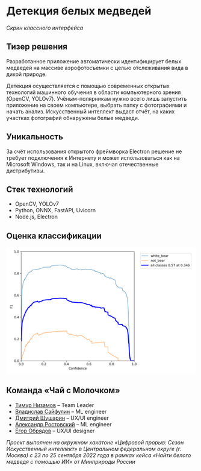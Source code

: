 # Детекция белых медведей
*Скрин классного интерфейса*

## Тизер решения
Разработанное приложение автоматически идентифицирует белых медведей на массиве аэрофотосъемки с целью отслеживания вида в дикой природе.

Детекция осуществляется с помощью современных открытых технологий машинного обучения в области компьютерного зрения (OpenCV, YOLOv7). Учёным-полярникам нужно всего лишь запустить приложение на своем компьютере, выбрать папку с фотографиями и начать анализ. Искусственный интеллект выдаст отчёт, на каких участках фотографий обнаружены белые медведи.

## Уникальность
За счёт использования открытого фреймворка Electron решение не требует подключения к Интернету и может использоваться как на Microsoft Windows, так и на Linux, включая отечественные дистрибутивы.

## Стек технологий
* OpenCV, YOLOv7
* Python, ONNX, FastAPI, Uvicorn
* Node.js, Electron

## Оценка классификации
![F1_curve](F1_curve.png)

## Команда «Чай с Молочком»
* [Тимур Низамов](https://github.com/nizamovtimur) – Team Leader
* [Владислав Сайфулин](https://github.com/SayWas) – ML engineer
* [Дмитрий Шушарин](https://github.com/Dima2002iq) – UX/UI engineer
* [Александр Ростовский](https://github.com/Alexandr-Fox) – ML engineer
* [Егор Обрядов](https://github.com/E-Obryadov) – UX/UI designer

*Проект выполнен на окружном хакатоне «Цифровой прорыв: Сезон Искусственный интеллект» в Центральном федеральном округе (г. Москва) с 23 по 25 сентября 2022 года в рамках кейса «Найти белого медведя с помощью ИИ» от Минприроды России*